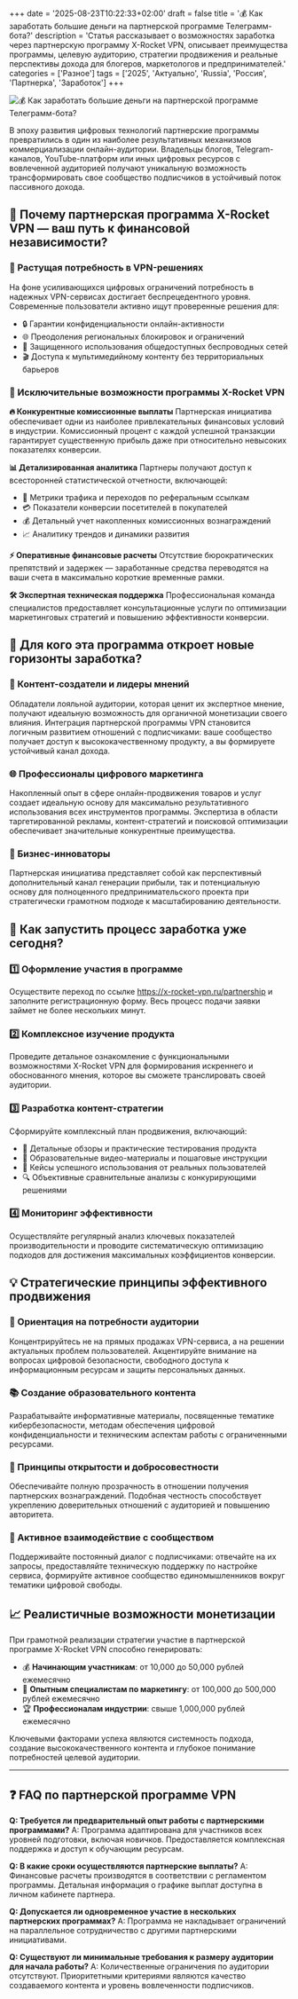 +++
date = '2025-08-23T10:22:33+02:00'
draft = false
title = '💰 Как заработать большие деньги на партнерской программе Телеграмм-бота?'
description = 'Статья рассказывает о возможностях заработка через партнерскую программу X-Rocket VPN, описывает преимущества программы, целевую аудиторию, стратегии продвижения и реальные перспективы дохода для блогеров, маркетологов и предпринимателей.'
categories = ['Разное']
tags = ['2025', 'Актуально', 'Russia', 'Россия', 'Партнерка', 'Заработок']
+++

![💰 Как заработать большие деньги на партнерской программе Телеграмм-бота?](https://imagestoring.fra1.cdn.digitaloceanspaces.com/885B76AC-180D-4358-8C1C-5FD8A64BC97A.png)

В эпоху развития цифровых технологий партнерские программы превратились в один из наиболее результативных механизмов коммерциализации онлайн-аудитории. Владельцы блогов, Telegram-каналов, YouTube-платформ или иных цифровых ресурсов с вовлеченной аудиторией получают уникальную возможность трансформировать свое сообщество подписчиков в устойчивый поток пассивного дохода.

## 🚀 Почему партнерская программа X-Rocket VPN — ваш путь к финансовой независимости?

### 🎯 Растущая потребность в VPN-решениях

На фоне усиливающихся цифровых ограничений потребность в надежных VPN-сервисах достигает беспрецедентного уровня. Современные пользователи активно ищут проверенные решения для:

- 🔒 Гарантии конфиденциальности онлайн-активности
- 🌐 Преодоления региональных блокировок и ограничений  
- 📱 Защищенного использования общедоступных беспроводных сетей
- 🎬 Доступа к мультимедийному контенту без территориальных барьеров

### 💎 Исключительные возможности программы X-Rocket VPN

**🔥 Конкурентные комиссионные выплаты**
Партнерская инициатива обеспечивает одни из наиболее привлекательных финансовых условий в индустрии. Комиссионный процент с каждой успешной транзакции гарантирует существенную прибыль даже при относительно невысоких показателях конверсии.

**📊 Детализированная аналитика**
Партнеры получают доступ к всесторонней статистической отчетности, включающей:
- 👥 Метрики трафика и переходов по реферальным ссылкам
- 💳 Показатели конверсии посетителей в покупателей
- 💰 Детальный учет накопленных комиссионных вознаграждений
- 📈 Аналитику трендов и динамики развития

**⚡ Оперативные финансовые расчеты**
Отсутствие бюрократических препятствий и задержек — заработанные средства переводятся на ваши счета в максимально короткие временные рамки.

**🛠️ Экспертная техническая поддержка**
Профессиональная команда специалистов предоставляет консультационные услуги по оптимизации маркетинговых стратегий и повышению эффективности конверсии.

## 🎯 Для кого эта программа откроет новые горизонты заработка?

### 📱 Контент-создатели и лидеры мнений
Обладатели лояльной аудитории, которая ценит их экспертное мнение, получают идеальную возможность для органичной монетизации своего влияния. Интеграция партнерской программы VPN становится логичным развитием отношений с подписчиками: ваше сообщество получает доступ к высококачественному продукту, а вы формируете устойчивый канал дохода.

### 🌐 Профессионалы цифрового маркетинга
Накопленный опыт в сфере онлайн-продвижения товаров и услуг создает идеальную основу для максимально результативного использования всех инструментов программы. Экспертиза в области таргетированной рекламы, контент-стратегий и поисковой оптимизации обеспечивает значительные конкурентные преимущества.

### 💼 Бизнес-инноваторы
Партнерская инициатива представляет собой как перспективный дополнительный канал генерации прибыли, так и потенциальную основу для полноценного предпринимательского проекта при стратегически грамотном подходе к масштабированию деятельности.

## 🚀 Как запустить процесс заработка уже сегодня?

### 1️⃣ Оформление участия в программе
Осуществите переход по ссылке https://x-rocket-vpn.ru/partnership и заполните регистрационную форму. Весь процесс подачи заявки займет не более нескольких минут.

### 2️⃣ Комплексное изучение продукта
Проведите детальное ознакомление с функциональными возможностями X-Rocket VPN для формирования искреннего и обоснованного мнения, которое вы сможете транслировать своей аудитории.

### 3️⃣ Разработка контент-стратегии
Сформируйте комплексный план продвижения, включающий:
- 📝 Детальные обзоры и практические тестирования продукта
- 🎥 Образовательные видео-материалы и пошаговые инструкции
- 💬 Кейсы успешного использования от реальных пользователей
- 🔍 Объективные сравнительные анализы с конкурирующими решениями

### 4️⃣ Мониторинг эффективности
Осуществляйте регулярный анализ ключевых показателей производительности и проводите систематическую оптимизацию подходов для достижения максимальных коэффициентов конверсии.

## 💡 Стратегические принципы эффективного продвижения

### 🎯 Ориентация на потребности аудитории
Концентрируйтесь не на прямых продажах VPN-сервиса, а на решении актуальных проблем пользователей. Акцентируйте внимание на вопросах цифровой безопасности, свободного доступа к информационным ресурсам и защиты персональных данных.

### 📚 Создание образовательного контента
Разрабатывайте информативные материалы, посвященные тематике кибербезопасности, методам обеспечения цифровой конфиденциальности и техническим аспектам работы с ограниченными ресурсами.

### 🤝 Принципы открытости и добросовестности
Обеспечивайте полную прозрачность в отношении получения партнерских вознаграждений. Подобная честность способствует укреплению доверительных отношений с аудиторией и повышению авторитета.

### 🔄 Активное взаимодействие с сообществом
Поддерживайте постоянный диалог с подписчиками: отвечайте на их запросы, предоставляйте техническую поддержку по настройке сервиса, формируйте активное сообщество единомышленников вокруг тематики цифровой свободы.

## 📈 Реалистичные возможности монетизации

При грамотной реализации стратегии участие в партнерской программе X-Rocket VPN способно генерировать:

- 💰 **Начинающим участникам**: от 10,000 до 50,000 рублей ежемесячно
- 🚀 **Опытным специалистам по маркетингу**: от 100,000 до 500,000 рублей ежемесячно  
- 🏆 **Профессионалам индустрии**: свыше 1,000,000 рублей ежемесячно

Ключевыми факторами успеха являются системность подхода, создание высококачественного контента и глубокое понимание потребностей целевой аудитории.

---

## ❓ FAQ по партнерской программе VPN

**Q: Требуется ли предварительный опыт работы с партнерскими программами?**
A: Программа адаптирована для участников всех уровней подготовки, включая новичков. Предоставляется комплексная поддержка и доступ к обучающим ресурсам.

**Q: В какие сроки осуществляются партнерские выплаты?**
A: Финансовые расчеты производятся в соответствии с регламентом программы. Детальная информация о графике выплат доступна в личном кабинете партнера.

**Q: Допускается ли одновременное участие в нескольких партнерских программах?**
A: Программа не накладывает ограничений на параллельное сотрудничество с другими партнерскими инициативами.

**Q: Существуют ли минимальные требования к размеру аудитории для начала работы?**
A: Количественные ограничения по аудитории отсутствуют. Приоритетными критериями являются качество создаваемого контента и уровень вовлеченности подписчиков.